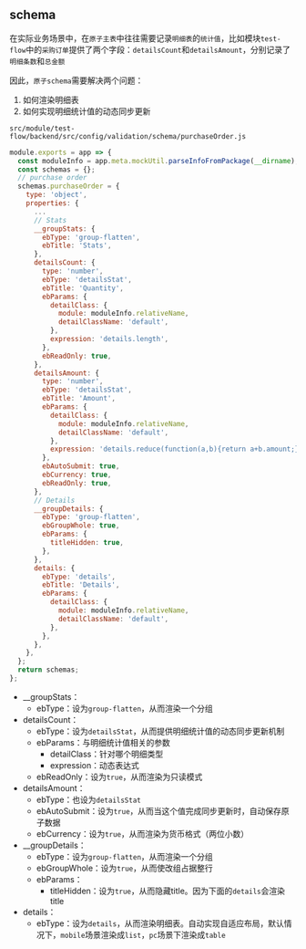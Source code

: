 ## schema

在实际业务场景中，在`原子主表`中往往需要记录`明细表`的`统计值`，比如模块`test-flow`中的`采购订单`提供了两个字段：`detailsCount`和`detailsAmount`，分别记录了`明细条数`和`总金额`

因此，`原子schema`需要解决两个问题：

1. 如何渲染明细表
2. 如何实现明细统计值的动态同步更新

`src/module/test-flow/backend/src/config/validation/schema/purchaseOrder.js`

``` javascript
module.exports = app => {
  const moduleInfo = app.meta.mockUtil.parseInfoFromPackage(__dirname);
  const schemas = {};
  // purchase order
  schemas.purchaseOrder = {
    type: 'object',
    properties: {
      ...
      // Stats
      __groupStats: {
        ebType: 'group-flatten',
        ebTitle: 'Stats',
      },
      detailsCount: {
        type: 'number',
        ebType: 'detailsStat',
        ebTitle: 'Quantity',
        ebParams: {
          detailClass: {
            module: moduleInfo.relativeName,
            detailClassName: 'default',
          },
          expression: 'details.length',
        },
        ebReadOnly: true,
      },
      detailsAmount: {
        type: 'number',
        ebType: 'detailsStat',
        ebTitle: 'Amount',
        ebParams: {
          detailClass: {
            module: moduleInfo.relativeName,
            detailClassName: 'default',
          },
          expression: 'details.reduce(function(a,b){return a+b.amount;},0)',
        },
        ebAutoSubmit: true,
        ebCurrency: true,
        ebReadOnly: true,
      },
      // Details
      __groupDetails: {
        ebType: 'group-flatten',
        ebGroupWhole: true,
        ebParams: {
          titleHidden: true,
        },
      },
      details: {
        ebType: 'details',
        ebTitle: 'Details',
        ebParams: {
          detailClass: {
            module: moduleInfo.relativeName,
            detailClassName: 'default',
          },
        },
      },
    },
  };
  return schemas;
};
```

* __groupStats：
  * ebType：设为`group-flatten`，从而渲染一个分组
* detailsCount：
  * ebType：设为`detailsStat`，从而提供明细统计值的动态同步更新机制
  * ebParams：与明细统计值相关的参数
    * detailClass：针对哪个明细类型
    * expression：动态表达式
  * ebReadOnly：设为`true`，从而渲染为只读模式
* detailsAmount：
  * ebType：也设为`detailsStat`
  * ebAutoSubmit：设为`true`，从而当这个值完成同步更新时，自动保存原子数据
  * ebCurrency：设为`true`，从而渲染为货币格式（两位小数）
* __groupDetails：
  * ebType：设为`group-flatten`，从而渲染一个分组
  * ebGroupWhole：设为`true`，从而使改组占据整行
  * ebParams：
    * titleHidden：设为`true`，从而隐藏title。因为下面的`details`会渲染title
* details：
  * ebType：设为`details`，从而渲染明细表。自动实现自适应布局，默认情况下，`mobile`场景渲染成`list`，`pc`场景下渲染成`table`
